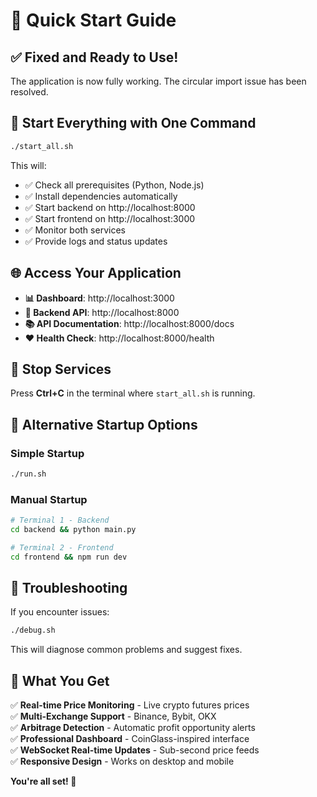 # 🚀 Quick Start Guide

## ✅ Fixed and Ready to Use!

The application is now fully working. The circular import issue has been resolved.

## 🎯 Start Everything with One Command

```bash
./start_all.sh
```

This will:
- ✅ Check all prerequisites (Python, Node.js)
- ✅ Install dependencies automatically
- ✅ Start backend on http://localhost:8000
- ✅ Start frontend on http://localhost:3000
- ✅ Monitor both services
- ✅ Provide logs and status updates

## 🌐 Access Your Application

- **📊 Dashboard**: http://localhost:3000
- **🔌 Backend API**: http://localhost:8000  
- **📚 API Documentation**: http://localhost:8000/docs
- **❤️ Health Check**: http://localhost:8000/health

## 🛑 Stop Services

Press **Ctrl+C** in the terminal where `start_all.sh` is running.

## 🔧 Alternative Startup Options

### Simple Startup
```bash
./run.sh
```

### Manual Startup
```bash
# Terminal 1 - Backend
cd backend && python main.py

# Terminal 2 - Frontend  
cd frontend && npm run dev
```

## 🐛 Troubleshooting

If you encounter issues:

```bash
./debug.sh
```

This will diagnose common problems and suggest fixes.

## 🎉 What You Get

✅ **Real-time Price Monitoring** - Live crypto futures prices  
✅ **Multi-Exchange Support** - Binance, Bybit, OKX  
✅ **Arbitrage Detection** - Automatic profit opportunity alerts  
✅ **Professional Dashboard** - CoinGlass-inspired interface  
✅ **WebSocket Real-time Updates** - Sub-second price feeds  
✅ **Responsive Design** - Works on desktop and mobile  

**You're all set! 🚀**